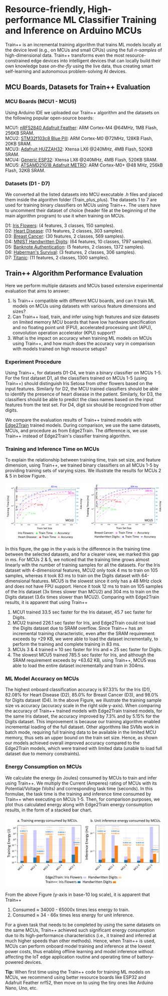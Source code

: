 # Resource-friendly, High-performance ML Classifier Training and Inference on Arduino MCUs 

Train++ is an incremental training algorithm that trains ML models locally at the device level (e.g., on MCUs and small CPUs) using the full *n-samples* of high-dimensional data. Train++ transforms even the most resource-constrained edge devices into intelligent devices that can locally build their own knowledge base *on-the-fly* using the live data, thus creating smart self-learning and autonomous problem-solving AI devices.

## MCU Boards, Datasets for Train++ Evaluation

### MCU Boards (MCU1 - MCU5)

Using Arduino IDE we uploaded our Train++ algorithm and the datasets on the following popular open-source boards:

MCU1: [nRF52840 Adafruit Feather](https://www.adafruit.com/product/4062): ARM Cortex-M4 @64MHz, 1MB Flash, 256KB SRAM. <br/>
MCU2: [STM32f103c8 Blue Pill](https://stm32-base.org/boards/STM32F103C8T6-Blue-Pill.html): ARM Cortex-M0 @72MHz, 128KB Flash, 20KB SRAM. <br/>
MCU3: [Adafruit HUZZAH32](https://www.adafruit.com/product/3405): Xtensa LX6 @240MHz, 4MB Flash, 520KB SRAM. <br/>
MCU4: [Generic ESP32](https://www.espressif.com/en/products/devkits): Xtensa LX6 @240MHz, 4MB Flash, 520KB SRAM. <br/>
MCU5: [ATSAMD21G18 Adafruit METRO](https://www.adafruit.com/product/3505): ARM Cortex-M0+ @48 MHz, 256kB Flash, 32KB SRAM. <br/>

### Datasets (D1 - D7)

We converted all the listed datasets into MCU executable *.h* files and placed them inside the algorithm folder (Train_plus_plus). The datasets 1 to 7 are used for training binary classifiers on MCUs using Train++. The users have to uncomment their dataset of choice (header file at the beginning of the main algorithm program) to use it when training on MCUs.

D1: [Iris Flowers](https://archive.ics.uci.edu/ml/datasets/iris "Google's Homepage"): (4 features, 3 classes, 150 samples). <br/>
D2: [Heart Disease](https://archive.ics.uci.edu/ml/datasets/heart+Disease): (13 features, 2 classes, 303 samples). <br/>
D3: [Breast Cancer](https://www.kaggle.com/uciml/breast-cancer-wisconsin-data): (30 features, 2 classes, 569 samples). <br/>
D4: [MNIST Handwritten Digits](http://yann.lecun.com/exdb/mnist/): (64 features, 10 classes, 1797 samples). <br/>
D5: [Banknote Authentication](https://archive.ics.uci.edu/ml/datasets/banknote+authentication): (5 features, 2 classes, 1372 samples). <br/>
D6: [Haberman's Survival](https://archive.ics.uci.edu/ml/datasets/Haberman's+Survival): (3 features, 2 classes, 306 samples). <br/>
D7: [Titanic](https://www.kaggle.com/c/titanic/data): (11 features, 2 classes,  1300 samples). <br/>


## Train++ Algorithm Performance Evaluation

Here we perform multiple datasets and MCUs based extensive experimental evaluation that aims to answer:

1. Is Train++ compatible with different MCU boards, and can it train ML models on MCUs using datasets with various feature dimensions and sizes?
2. Can Train++ load, train, and infer using high features and size datasets on limited memory MCU boards that have low hardware specification and no floating point unit (FPU), accelerated processing unit (APU), convolution operation accelerator (KPU) support?
3. What is the impact on accuracy when training ML models on MCUs using Train++, and how much does the accuracy vary in comparison with models trained on high resource setups?

### Experiment Procedure

Using Train++, for datasets D1-D4, we train a binary classifier on MCUs 1-5. For the first dataset D1, all the classifiers trained on MCUs 1-5 (using Train++) should distinguish Iris Setosa from other flowers based on the input features. Similarly for D2, the MCU trained classifiers should be able to identify the presence of heart disease in the patient. Similarly, for D3, the classifiers should be able to predict the class names based on the input features from the test set. For D4, digit six should be recognized from other digits.

We compare the evaluation results of Train++ trained models with [Edge2Train](https://github.com/bharathsudharsan/Edge2Train) trained models. During comparison, we use the same datasets, MCUs, and procedure as from Edge2Train. The difference is, we use Train++ instead of Edge2Train's classifier training algorithm.

### Training and Inference Time on MCUs

To explain the relationship between training time, train set size, and feature dimension, using Train++, we trained binary classifiers on all MCUs 1-5 by providing training sets of varying sizes. We illustrate the results for MCUs 2 & 5 in below Figure.

![alt text](https://github.com/bharathsudharsan/Train_plus_plus/blob/master/setsize_vs_train_time_and_accuracy.png)

In this figure, the gap in the y-axis is the difference in the training time between the selected datasets, and for a clearer view, we marked this gap in ms. For MCUs 2 & 5, we noticed that the training time grows almost linearly with the number of training samples for all the datasets. For the Iris dataset with 4-dimensional features, MCU2 only took 4 ms to train on 105 samples, whereas it took 83 ms to train on the Digits dataset with 64-dimensional features. MCU5 is the slowest since it only has a 48 MHz clock and does not have FPU support. Hence it took 12 ms to train on 105 samples of the Iris dataset (3x times slower than MCU2) and 304 ms to train on the Digits dataset (3.6x times slower than MCU2). Comparing with Edge2Train results, it is apparent that using Train++

1. MCU1 trained 33.5 sec faster for the Iris dataset, 45.7 sec faster for Digits. 
2. MCU2 trained 226.1 sec faster for Iris, and Edge2Train could not load the Digits dataset due to SRAM overflow. Since Train++ has an incremental training characteristic, even after the SRAM requirement exceeds by +29 KB, we were able to load the dataset incrementally, to perform the training and complete training in 83 ms. 
3. MCUs 3 & 4 trained ≈ 10 sec faster for Iris and ≈ 25 sec faster for Digits.
4. The slowest MCU5 trained 785.5 sec faster for Iris, and although the SRAM requirement exceeds by +63.62 KB, using Train++, MCU5 was able to load the entire dataset incrementally and train in 304ms. 


### ML Model Accuracy on MCUs

The highest onboard classification accuracy is 97.33% for the Iris (D1), 82.08% for Heart Disease (D2), 85.0% for Breast Cancer (D3), and 98.0% for Digits dataset (D4). In the above Figure, we illustrate the training sample size vs accuracy (accuracy scale in the right side y-axis). When comparing the accuracy of Train++ trained models with Edge2Train trained models, for the same Iris dataset, the accuracy improved by 7.3% and by 5.15% for the Digits dataset. This improvement is because our training algorithm enabled incremental loading of the full dataset. Other algorithms like SVMs work in batch mode, requiring full training data to be available in the limited MCU memory, thus sets an upper bound on the train set size. Hence, as shown our models achieved overall improved accuracy compared to the Edge2Train models, which were trained with limited data (unable to load full dataset due to memory constraints).

### Energy Consumption on MCUs

We calculate the energy (in Joules) consumed by MCUs to train and infer using Train++. We multiply the Current (Amperes) rating of MCUs with its Potential/Voltage (Volts) and corresponding task time (seconds). In this formulae, the task time is the training and inference time consumed by Train++ when executing on MCUs 1-5. Then, for comparison purposes, we plot thus calculated energy along with Edge2Train energy consumption results, in the form of a stacked bar chart.

![alt text](https://github.com/bharathsudharsan/Train_plus_plus/blob/master/energy_comparison_for_train_and_infer.png)

From the above Figure (y-axis in base-10 log scale), it is apparent that Train++
1. Consumed ≈ 34000 - 65000x times less energy to train. 
2. Consumed ≈ 34 - 66x times less energy for unit inference.

For a given task that needs to be completed by using the same datasets on the same MCUs, Train++ achieved such significant energy consumption due to its high-performance characteristics (i.e., it trained and inferred at much higher speeds than other methods). Hence, when Train++ is used, MCUs can perform onboard model training and inference at the lowest power costs, thus enabling offline learning and model inference without affecting the IoT edge application routine and operating time of battery-powered devices.

**Tip:** When first time using the Train++ code for training ML models on MCUs, we recommend using better resource boards like ESP32 and Adafruit Feather nrf52, then move on to using the tiny ones like Arduino Nano, Uno, etc.

